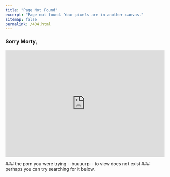 ```yaml
---
title: "Page Not Found"
excerpt: "Page not found. Your pixels are in another canvas."
sitemap: false
permalink: /404.html
---
```


### Sorry Morty, 
<div style="width:100%;height:0;padding-bottom:67%;position:relative;"><iframe src="https://giphy.com/embed/XesbluNw5YMPS" width="100%" height="100%" style="position:absolute" frameBorder="0" class="giphy-embed" allowFullScreen></iframe></div><p><a href="https://giphy.com/gifs/style-nyan-sanchez-XesbluNw5YMPS"></a></p>
### the porn you were trying --buuuurp-- to view does not exist 
### perhaps you can try searching for it below.


<script type="text/javascript">
  var GOOG_FIXURL_LANG = 'en';
  var GOOG_FIXURL_SITE = '{{ site.url }}'
</script>
<script type="text/javascript"
  src="//linkhelp.clients.google.com/tbproxy/lh/wm/fixurl.js">
</script>
